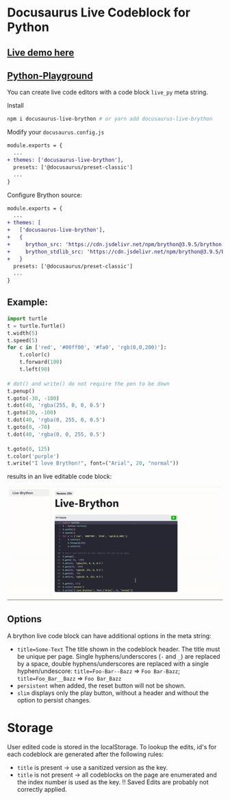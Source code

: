 # Docusaurus Live Codeblock for Python

## [Live demo here](https://lebalz.github.io/docusaurus-live-brython/)
## [Python-Playground](https://lebalz.github.io/docusaurus-live-brython/playground)

You can create live code editors with a code block `live_py` meta string.

Install

```bash
npm i docusaurus-live-brython # or yarn add docusaurus-live-brython
```

Modify your `docusaurus.config.js`

```diff
module.exports = {
  ...
+ themes: ['docusaurus-live-brython'],
  presets: ['@docusaurus/preset-classic']
  ...
}
```

Configure Brython source:


```diff
module.exports = {
  ...
+ themes: [
+   ['docusaurus-live-brython'],
+   {
+     brython_src: 'https://cdn.jsdelivr.net/npm/brython@3.9.5/brython.min.js', // default
+     brython_stdlib_src: 'https://cdn.jsdelivr.net/npm/brython@3.9.5/brython_stdlib.js' // default
+   }
  presets: ['@docusaurus/preset-classic']
  ...
}
```
## Example:

```py live_py
import turtle
t = turtle.Turtle()
t.width(5) 
t.speed(5)
for c in ['red', '#00ff00', '#fa0', 'rgb(0,0,200)']:
    t.color(c)
    t.forward(100)
    t.left(90)

# dot() and write() do not require the pen to be down
t.penup()
t.goto(-30, -100)
t.dot(40, 'rgba(255, 0, 0, 0.5')
t.goto(30, -100)
t.dot(40, 'rgba(0, 255, 0, 0.5')
t.goto(0, -70)
t.dot(40, 'rgba(0, 0, 255, 0.5')

t.goto(0, 125)
t.color('purple')
t.write("I love Brython!", font=("Arial", 20, "normal"))
```

results in an live editable code block:

![Brython Demo](brython-demo.gif)

## Options

A brython live code block can have additional options in the meta string:

- `title=Some-Text` The title shown in the codeblock header. The title must be unique per page. Single hyphens/underscores (`-` and `_`) are replaced by a space, double hyphens/underscores are replaced with a single hyphen/undescore: `title=Foo-Bar--Bazz` => `Foo Bar-Bazz`; `title=Foo_Bar__Bazz` => `Foo Bar_Bazz`
- `persistent` when added, the reset button will not be shown.
- `slim` displays only the play button, without a header and without the option to persist changes.

# Storage

User edited code is stored in the localStorage. To lookup the edits, id's for each codeblock are generated after the following rules:

- `title` is present -> use a sanitized version as the key.
- `title` is not present -> all codeblocks on the page are enumerated and the index number is used as the key. !! Saved Edits are probably not correctly applied.  
